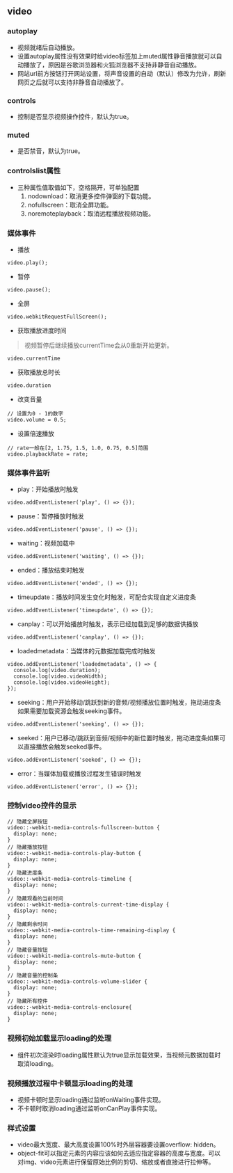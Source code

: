 ## video
### autoplay
- 视频就绪后自动播放。
- 设置autoplay属性没有效果时给video标签加上muted属性静音播放就可以自动播放了，原因是谷歌浏览器和火狐浏览器不支持非静音自动播放。
- 网站url前方按钮打开网站设置，将声音设置的自动（默认）修改为允许，刷新网页之后就可以支持非静音自动播放了。
### controls
- 控制是否显示视频操作控件，默认为true。
### muted
- 是否禁音，默认为true。
### controlslist属性
- 三种属性值取值如下，空格隔开，可单独配置
  1. nodownload：取消更多控件弹窗的下载功能。
  2. nofullscreen：取消全屏功能。
  3. noremoteplayback：取消远程播放视频功能。
### 媒体事件
- 播放
```
video.play();
```
- 暂停
```
video.pause();
```
- 全屏
```
video.webkitRequestFullScreen();
```
- 获取播放进度时间
> 视频暂停后继续播放currentTime会从0重新开始更新。

```
video.currentTime
```
- 获取播放总时长
```
video.duration
```
- 改变音量
```
// 设置为0 - 1的数字
video.volume = 0.5;
```
- 设置倍速播放
```
// rate一般在[2, 1.75, 1.5, 1.0, 0.75, 0.5]范围
video.playbackRate = rate;
```
### 媒体事件监听
- play：开始播放时触发
```
video.addEventListener('play', () => {});
```
- pause：暂停播放时触发
```
video.addEventListener('pause', () => {});
```
- waiting：视频加载中
```
video.addEventListener('waiting', () => {});
```
- ended：播放结束时触发
```
video.addEventListener('ended', () => {});
```
- timeupdate：播放时间发生变化时触发，可配合实现自定义进度条
```
video.addEventListener('timeupdate', () => {});
```
- canplay：可以开始播放时触发，表示已经加载到足够的数据供播放
```
video.addEventListener('canplay', () => {});
```
- loadedmetadata：当媒体的元数据加载完成时触发
```
video.addEventListener('loadedmetadata', () => {
  console.log(video.duration);
  console.log(video.videoWidth);
  console.log(video.videoHeight);
});
```
- seeking：用户开始移动/跳跃到新的音频/视频播放位置时触发，拖动进度条如果需要加载资源会触发seeking事件。
```
video.addEventListener('seeking', () => {});
```
- seeked：用户已移动/跳跃到音频/视频中的新位置时触发，拖动进度条如果可以直接播放会触发seeked事件。
```
video.addEventListener('seeked', () => {});
```
- error：当媒体加载或播放过程发生错误时触发
```
video.addEventListener('error', () => {});
```
### 控制video控件的显示
```
// 隐藏全屏按钮
video::-webkit-media-controls-fullscreen-button {
  display: none;
}
// 隐藏播放按钮
video::-webkit-media-controls-play-button {
  display: none;
}
// 隐藏进度条
video::-webkit-media-controls-timeline {
  display: none;
}
// 隐藏观看的当前时间
video::-webkit-media-controls-current-time-display {
  display: none;
}
// 隐藏剩余时间
video::-webkit-media-controls-time-remaining-display {
  display: none;
}
// 隐藏音量按钮
video::-webkit-media-controls-mute-button {
  display: none; 
}
// 隐藏音量的控制条
video::-webkit-media-controls-volume-slider {
  display: none;
}
// 隐藏所有控件
video::-webkit-media-controls-enclosure{ 
  display: none;
}
```
### 视频初始加载显示loading的处理
- 组件初次渲染时loading属性默认为true显示加载效果，当视频元数据加载时取消loading。
### 视频播放过程中卡顿显示loading的处理
- 视频卡顿时显示loading通过监听onWaiting事件实现。
- 不卡顿时取消loading通过监听onCanPlay事件实现。
### 样式设置
- video最大宽度、最大高度设置100%时外层容器要设置overflow: hidden。
- object-fit可以指定元素的内容应该如何去适应指定容器的高度与宽度。可以对img、video元素进行保留原始比例的剪切、缩放或者直接进行拉伸等。